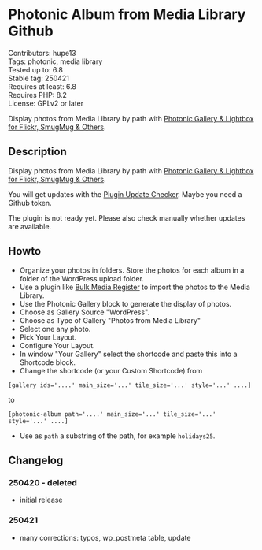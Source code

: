 # Photonic Album from Media Library Github

Contributors: hupe13    
Tags: photonic, media library  
Tested up to: 6.8  
Stable tag: 250421     
Requires at least: 6.8     
Requires PHP: 8.2     
License: GPLv2 or later

Display photos from Media Library by path with <a href="https://wordpress.org/plugins/photonic/">Photonic Gallery & Lightbox for Flickr, SmugMug & Others</a>.

## Description

Display photos from Media Library by path with <a href="https://wordpress.org/plugins/photonic/">Photonic Gallery & Lightbox for Flickr, SmugMug & Others</a>.

You will get updates with the [Plugin Update Checker](https://github.com/YahnisElsts/plugin-update-checker).
Maybe you need a Github token.

The plugin is not ready yet. Please also check manually whether updates are available.

## Howto

- Organize your photos in folders. Store the photos for each album in a folder of the WordPress upload folder.
- Use a plugin like [Bulk Media Register](https://wordpress.org/plugins/bulk-media-register/) to import the photos to the Media Library.
- Use the Photonic Gallery block to generate the display of photos.
- Choose as Gallery Source "WordPress".
- Choose as Type of Gallery "Photos from Media Library"
- Select one any photo.
- Pick Your Layout.
- Configure Your Layout.
- In window "Your Gallery" select the shortcode and paste this into a Shortcode block.
- Change the shortcode (or your Custom Shortcode) from
```
[gallery ids='....' main_size='...' tile_size='...' style='...' ....]
```
to
```
[photonic-album path='....' main_size='...' tile_size='...' style='...' ....]
```
- Use as `path` a substring of the path, for example `holidays25`.

## Changelog

### 250420 - deleted

- initial release

### 250421

- many corrections: typos, wp_postmeta table, update
